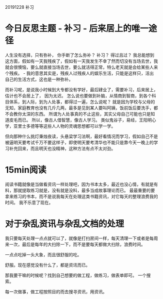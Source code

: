 
20191228 补习

# 今日反思主题 - 补习 - 后来居上的唯一途径

人生没有选择，只有弥补， 你手断了怎么弥补？ 补习？  得过且过？   我总能想到这方面，假如有一天我残疾了，假如有一天我发生不幸了然而切没有当场去世，我就会很懊恼，要么就直接当场去世，要么就活得正常，特么老天就是会给某些人来个残疾。  -  我的意思其实是，残疾人过残疾人的娱乐生活，只能是这样只，活出自己的生活方式，这也是一种弥补。

而补习呢，是说我小时候到大专都没有学好，最后肄业了，需要补习，后来居上，  估计也不会居上了，  因为太迟。  怎么说也要做到补脑，从情商到智商，到各个科目体系，到人际，到为人处事，都得过一遍，怎么说呢？  就是因为学校与父母的无知，家庭教育也没有几斤几两，最多是见到某人要叫阿姨，饭前饭后要洗手，都不会教你太深的东西。   所谓为人处事真的不止这些，其实父母自己可能也只是知道皮毛而已。   所以，像古人借智慧，像古人学习。 类似鬼谷子，易经，王阳明心学，亚里士多德等等这些人人物的灵魂思想都可以学一学。 

但向那种什么挑灯秉烛夜读，头悬梁学习法啊，最好看情况而学习，假如自己不是被逼明天要考试千万不要这样子，即使明天要考清华也不能只是靠今天一晚上的学习补充回来，而且明天也没精神，这种方法有点不太对劲。 


# 15min阅读

阅读书籍就像是当做看资讯一样处理吧，因为书本太多，最近也没心情，有就是有料，那就提取练习就是，没有就是没料，最多当成故事理论而已。 最最重要的要拿来练习的书本，而不是说我每天在处理这类书籍资讯，对它每天的整理浪费我的时间。 我不乐意了现在。


# 对于杂乱资讯与杂乱文档的处理 

我只要每天处理一点点就可以了，就像是打扫房间一样，每天清理一下或者是每周来一次，最后是每年的大扫除一下，而不是要每天都做大扫除，浪费时间。 

一点点吃掉一头大象，而且很舒服的吃。 

舒服。现在感觉没有什么了，都是资讯而已。 


那我要干嘛的时候呢？找到自己想要的做工程，做练习，做表单即可。    一个搜索。

每一次做事，做工程按照目的而去搜寻资讯，用资讯。 

